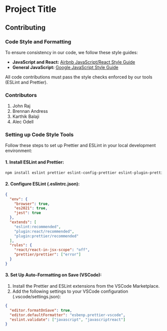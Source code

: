 # Project Title

## Contributing

### Code Style and Formatting  
To ensure consistency in our code, we follow these style guides:  
- **JavaScript and React:** [Airbnb JavaScript/React Style Guide](https://airbnb.io/javascript/react/)  
- **General JavaScript:** [Google JavaScript Style Guide](https://google.github.io/styleguide/jsguide.html)

All code contributions must pass the style checks enforced by our tools (ESLint and Prettier).


### Contributors
1. John Raj
2. Brennan Andress
3. Karthik Balaji
4. Alec Odell

### Setting up Code Style Tools  
Follow these steps to set up Prettier and ESLint in your local development environment:

#### 1. Install ESLint and Prettier:
```bash
npm install eslint prettier eslint-config-prettier eslint-plugin-prettier --save-dev
```

#### 2. Configure ESLint (.eslintrc.json):
```json
{
  "env": {
    "browser": true,
    "es2021": true,
    "jest": true
  },
  "extends": [
    "eslint:recommended",
    "plugin:react/recommended",
    "plugin:prettier/recommended"
  ],
  "rules": {
    "react/react-in-jsx-scope": "off",
    "prettier/prettier": ["error"]
  }
}
```

#### 3. Set Up Auto-Formatting on Save (VSCode):
   1. Install the Prettier and ESLint extensions from the VSCode Marketplace.
   2. Add the following settings to your VSCode configuration (.vscode/settings.json):
```json
{
  "editor.formatOnSave": true,
  "editor.defaultFormatter": "esbenp.prettier-vscode",
  "eslint.validate": ["javascript", "javascriptreact"]
}
```
